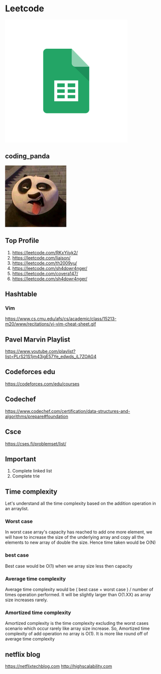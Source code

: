 # Leetcode

[![Leetcode graph](./resources/google_sheets.png)](https://docs.google.com/spreadsheets/u/1/d/1MOBBXj3xHD-7wTsjtUUwnG9iHdpPtZemUzP71UioB1Y/edit?ouid=107707195042452739134&usp=sheets_home&ths=true)

## coding_panda

[![Leetcode graph](./resources/avatar_1606549821.png)](https://leetcode.com/c0ding_panda/)

## Top Profile

1. https://leetcode.com/RKxYiiyk2/
2. https://leetcode.com/liaison/
3. https://leetcode.com/th2009yu/
4. https://leetcode.com/sh4dowr4nger/
5. https://leetcode.com/covera147/
6. https://leetcode.com/sh4dowr4nger/

## Hashtable

### Vim

https://www.cs.cmu.edu/afs/cs/academic/class/15213-m20/www/recitations/vi-vim-cheat-sheet.gif

## Pavel Marvin Playlist

https://www.youtube.com/playlist?list=PLrS21S1jm43igE57Ye_edwds_iL7ZOAG4

## Codeforces edu

https://codeforces.com/edu/courses

## Codechef

https://www.codechef.com/certification/data-structures-and-algorithms/prepare#foundation

## Csce

https://cses.fi/problemset/list/

## Important

1. Complete linked list
2. Complete trie

## Time complexity

Let's understand all the time complexity based on the addition operation in an arraylist.

### Worst case

In worst case array's capacity has reached to add one more element, we will have to increase the size of the underlying
array and copy all the elements to new array of double the size. Hence time taken would be O(N)

### best case

Best case would be O(1) when we array size less then capacity

### Average time complexity

Average time complexity would be ( best case + worst case ) / number of times operation performed. It will be slightly
larger than O(1.XX) as array size increases rarely.

### Amortized time complexity

Amortized complexity is the time complexity excluding the worst cases scenario which occur rarely like array size
increase. So, Amortized time complexity of add operation no array is O(1). It is more like round off of average time
complexity


## netflix blog
https://netflixtechblog.com
http://highscalability.com